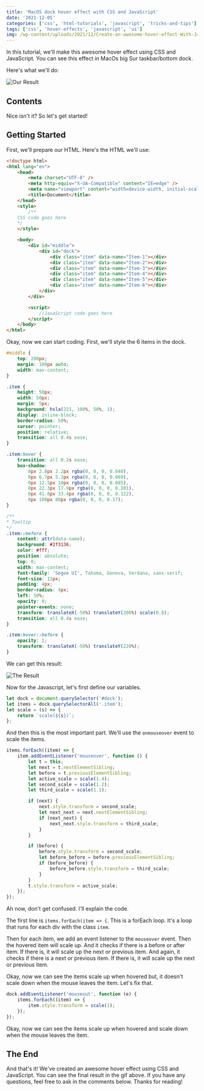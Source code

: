 ```yaml
---
title: 'MacOS dock hover effect with CSS and JavaScript'
date: '2021-12-05'
categories: ['css', 'html-tutorials', 'javascript', 'tricks-and-tips']
tags: ['css', 'hover-effects', 'javascript', 'ui']
img: /wp-content/uploads/2021/12/Create-an-awesome-hover-effect-With-JavaScript-CSS.png
---
```


In this tutorial, we'll make this awesome hover effect using CSS and JavaScript. You can see this effect in MacOs big Sur taskbar/bottom dock.

Here's what we'll do:

![Our Result](https://www.tronic247.com/wp-content/uploads/2021/12/ezgif-2-5a4aedd131e0.gif)

## Contents

Nice isn't it? So let's get started!

## Getting Started

First, we'll prepare our HTML. Here's the HTML we'll use:

```html
<!doctype html>
<html lang="en">
	<head>
		<meta charset="UTF-8" />
		<meta http-equiv="X-UA-Compatible" content="IE=edge" />
		<meta name="viewport" content="width=device-width, initial-scale=1.0" />
		<title>Document</title>
	</head>
	<style>
		/**
    CSS code goes here
    */
	</style>

	<body>
		<div id="middle">
			<div id="dock">
				<div class="item" data-name="Item-1"></div>
				<div class="item" data-name="Item-2"></div>
				<div class="item" data-name="Item-3"></div>
				<div class="item" data-name="Item-4"></div>
				<div class="item" data-name="Item-5"></div>
				<div class="item" data-name="Item-6"></div>
			</div>
		</div>

		<script>
			//JavaScript code goes here
		</script>
	</body>
</html>
```

Okay, now we can start coding. First, we'll style the 6 items in the dock.

```css
#middle {
	top: 200px;
	margin: 100px auto;
	width: max-content;
}

.item {
	height: 50px;
	width: 50px;
	margin: 5px;
	background: hsla(221, 100%, 50%, 1);
	display: inline-block;
	border-radius: 50%;
	cursor: pointer;
	position: relative;
	transition: all 0.4s ease;
}

.item:hover {
	transition: all 0.2s ease;
	box-shadow:
		0px 2.8px 2.2px rgba(0, 0, 0, 0.048),
		0px 6.7px 5.3px rgba(0, 0, 0, 0.069),
		0px 12.5px 10px rgba(0, 0, 0, 0.085),
		0px 22.3px 17.9px rgba(0, 0, 0, 0.101),
		0px 41.8px 33.4px rgba(0, 0, 0, 0.122),
		0px 100px 80px rgba(0, 0, 0, 0.17);
}

/**
* Tooltip
*/
.item::before {
	content: attr(data-name);
	background: #2f3136;
	color: #fff;
	position: absolute;
	top: 0;
	width: max-content;
	font-family: 'Segoe UI', Tahoma, Geneva, Verdana, sans-serif;
	font-size: 12px;
	padding: 4px;
	border-radius: 4px;
	left: 50%;
	opacity: 0;
	pointer-events: none;
	transform: translateX(-50%) translateY(200%) scale(0.8);
	transition: all 0.4s ease;
}

.item:hover::before {
	opacity: 1;
	transform: translateX(-50%) translateY(220%);
}
```

We can get this result:

![The Result](https://www.tronic247.com/wp-content/uploads/2021/12/image.png)

Now for the Javascript, let's first define our variables.

```js
let dock = document.querySelector('#dock');
let items = dock.querySelectorAll('.item');
let scale = (s) => {
	return `scale(${s})`;
};
```

And then this is the most important part. We'll use the `onmouseover` event to scale the items.

```js
items.forEach((item) => {
	item.addEventListener('mouseover', function () {
		let t = this;
		let next = t.nextElementSibling;
		let before = t.previousElementSibling;
		let active_scale = scale(1.4);
		let second_scale = scale(1.2);
		let third_scale = scale(1.1);

		if (next) {
			next.style.transform = second_scale;
			let next_next = next.nextElementSibling;
			if (next_next) {
				next_next.style.transform = third_scale;
			}
		}

		if (before) {
			before.style.transform = second_scale;
			let before_before = before.previousElementSibling;
			if (before_before) {
				before_before.style.transform = third_scale;
			}
		}
		t.style.transform = active_scale;
	});
});
```

Ah now, don't get confused. I'll explain the code.

The first line is `items.forEach(item => {`. This is a forEach loop. It's a loop that runs for each div with the class `item`.

Then for each item, we add an event listener to the `mouseover` event. Then the hovered item will scale up. And it checks if there is a before or after item. If there is, it will scale up the next or previous item. And again, it checks if there is a next or previous item. If there is, it will scale up the next or previous item.

Okay, now we can see the items scale up when hovered but, it doesn't scale down when the mouse leaves the item. Let's fix that.

```js
dock.addEventListener('mouseout', function (e) {
	items.forEach((item) => {
		item.style.transform = scale(1);
	});
});
```

Okay, now we can see the items scale up when hovered and scale down when the mouse leaves the item.

## The End

And that's it! We've created an awesome hover effect using CSS and JavaScript. You can see the final result in the gif above. If you have any questions, feel free to ask in the comments below. Thanks for reading!
